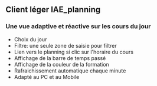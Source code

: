 ## Client léger IAE_planning

### Une vue adaptive et réactive sur les cours du jour

* Choix du jour
* Filtre: une seule zone de saisie pour filtrer
* Lien vers le planning si clic sur l'horaire du cours
* Affichage de la barre de temps passé
* Affichage de la couleur de la formation
* Rafraichissement automatique chaque minute
* Adapté au PC et au Mobile
